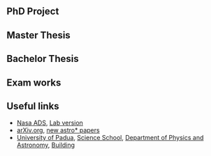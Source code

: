 <!-- 
.. link: 
.. description: 
.. tags: 
.. date: 2013/08/21 18:14:34
.. title: Research
.. slug: research
-->

## PhD Project

## Master Thesis

## Bachelor Thesis

## Exam works

## Useful links

* [Nasa ADS](http://adsabs.harvard.edu/abstract_service.html), 
[Lab version](http://labs.adsabs.harvard.edu/wiki/doku.php)
* [arXiv.org](http://arxiv.org/), [new astro* papers](http://arxiv.org/list/astro-ph/new)
* [University of Padua](http://www.unipd.it/), 
[Science School](http://www.unipd.it/scuole/scienze), 
[Department of Physics and Astronomy](http://www.dfa.unipd.it/), 
[Building](http://www.dfa.unipd.it/index.php?id=112)



